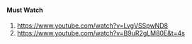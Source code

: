 #### Must Watch
1. https://www.youtube.com/watch?v=LvgVSSpwND8
2. https://www.youtube.com/watch?v=B9uR2gLM80E&t=4s

